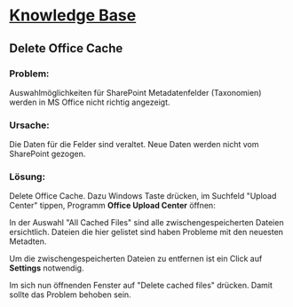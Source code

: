 # [Knowledge Base](../)
## Delete Office Cache

### **Problem:**

Auswahlmöglichkeiten für SharePoint Metadatenfelder (Taxonomien) werden in MS Office nicht richtig angezeigt.

### **Ursache:**

Die Daten für die Felder sind veraltet. Neue Daten werden nicht vom SharePoint gezogen.

### **Lösung:**

Delete Office Cache. Dazu Windows Taste drücken, im Suchfeld "Upload Center" tippen, Programm **Office Upload Center** öffnen:

 

In der Auswahl "All Cached Files" sind alle zwischengespeicherten Dateien ersichtlich. Dateien die hier gelistet sind haben Probleme mit den neuesten Metadten.

Um die zwischengespeicherten Dateien zu entfernen ist ein Click auf **Settings** notwendig.

 

Im sich nun öffnenden Fenster auf "Delete cached files" drücken. Damit sollte das Problem behoben sein.